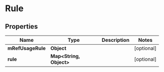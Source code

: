 

# Rule


## Properties

| Name | Type | Description | Notes |
|------------ | ------------- | ------------- | -------------|
|**mRefUsageRule** | **Object** |  |  [optional] |
|**rule** | **Map&lt;String, Object&gt;** |  |  [optional] |



